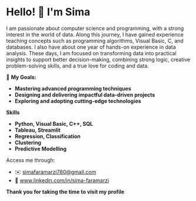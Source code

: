 # Hello! 👋 I'm Sima


  I am passionate about computer science and programming, with a strong interest in the world of data. Along this journey, I have 
  gained experience teaching concepts such as programming algorithms, Visual Basic, C, and databases. I also have about one year of 
  hands-on experience in data analysis. These days, I am focused on transforming data into practical insights to support better 
  decision-making, combining strong logic, creative problem-solving skills, and a true love for coding and data.

🎯 **My Goals:**
- **Mastering advanced programming techniques**
- **Designing and delivering impactful data-driven projects**
- **Exploring and adopting cutting-edge technologies**


**Skills**
- **Python, Visual Basic, C++, SQL**
- **Tableau, Streamlit**
- **Regression, Classification**
- **Clustering**
- **Predictive Modelling**

 
   
Access me through: 

- ✉️️ simafaramarzi780@gmail.com
- 🔗 www.linkedin.com/in/sima-faramarzi

**Thank you for taking the time to visit my profile**

